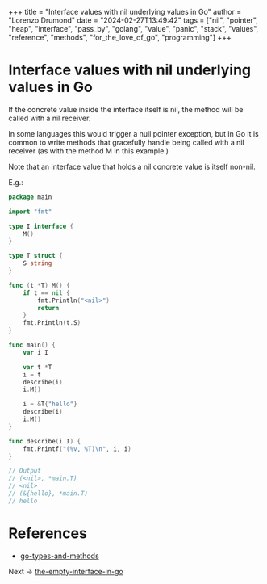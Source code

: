 +++
title = "Interface values with nil underlying values in Go"
author = "Lorenzo Drumond"
date = "2024-02-27T13:49:42"
tags = ["nil",  "pointer",  "heap",  "interface",  "pass_by",  "golang",  "value",  "panic",  "stack",  "values",  "reference",  "methods",  "for_the_love_of_go",  "programming"]
+++


# Interface values with nil underlying values in Go
If the concrete value inside the interface itself is nil, the method will be called with a nil receiver.

In some languages this would trigger a null pointer exception, but in Go it is common to write methods that gracefully handle being called with a nil receiver (as with the method M in this example.)

Note that an interface value that holds a nil concrete value is itself non-nil.

E.g.:
```go
package main

import "fmt"

type I interface {
	M()
}

type T struct {
	S string
}

func (t *T) M() {
	if t == nil {
		fmt.Println("<nil>")
		return
	}
	fmt.Println(t.S)
}

func main() {
	var i I

	var t *T
	i = t
	describe(i)
	i.M()

	i = &T{"hello"}
	describe(i)
	i.M()
}

func describe(i I) {
	fmt.Printf("(%v, %T)\n", i, i)
}

// Output
// (<nil>, *main.T)
// <nil>
// (&{hello}, *main.T)
// hello
```

# References
- [go-types-and-methods](/wiki/go-types-and-methods/)

Next -> [the-empty-interface-in-go](/wiki/the-empty-interface-in-go/)
